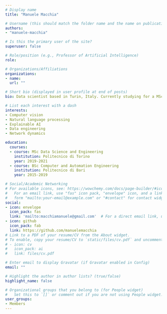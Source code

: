 ```yaml
---
# Display name
title: "Manuele Macchia"

# Username (this should match the folder name and the name on publications)
authors:
- "manuele-macchia"

# Is this the primary user of the site?
superuser: false

# Role/position (e.g., Professor of Artificial Intelligence)
role: 

# Organizations/Affiliations
organizations:
- name: 
  url: ""

# Short bio (displayed in user profile at end of posts)
bio: Data scientist based in Turin, Italy. Currently studying for a MSc degree in Data Science and Engineering at Politecnico di Torino.

# List each interest with a dash
interests:
- Computer vision
- Natural language processing
- Explainable AI
- Data engineering
- Network dynamics

education:
  courses:
  - course: MSc Data Science and Engineering
    institution: Politecnico di Torino
    year: 2019-2021
  - course: BSc Computer and Automation Engineering
    institution: Politecnico di Bari
    year: 2015-2019

# Social/Academic Networking
# For available icons, see: https://wowchemy.com/docs/page-builder/#icons
#   For an email link, use "fas" icon pack, "envelope" icon, and a link in the
#   form "mailto:your-email@example.com" or "#contact" for contact widget.
social:
- icon: envelope
  icon_pack: fas
  link: 'mailto:macchiamanuele@gmail.com'  # For a direct email link, use "mailto:test@example.org".
- icon: github
  icon_pack: fab
  link: https://github.com/manuelemacchia
# Link to a PDF of your resume/CV from the About widget.
# To enable, copy your resume/CV to `static/files/cv.pdf` and uncomment the lines below.
# - icon: cv
#   icon_pack: ai
#   link: files/cv.pdf

# Enter email to display Gravatar (if Gravatar enabled in Config)
email: ""

# Highlight the author in author lists? (true/false)
highlight_name: false

# Organizational groups that you belong to (for People widget)
#   Set this to `[]` or comment out if you are not using People widget.
user_groups:
- Members
---
```

